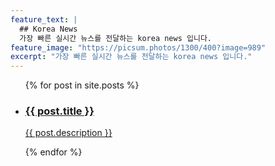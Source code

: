 ```yaml
---
feature_text: |
  ## Korea News
  가장 빠른 실시간 뉴스를 전달하는 korea news 입니다.
feature_image: "https://picsum.photos/1300/400?image=989"
excerpt: "가장 빠른 실시간 뉴스를 전달하는 korea news 입니다."
---
```


<ul class="post-list">
  {% for post in site.posts %}
    <li class="post-item">
      <a href="{{ post.url }}">
        <div class="post-box">
          <div class="thumbnail" style="background-image: url('{{ post.thumbnail }}');"></div>
          <div class="post-content">
            <h3>{{ post.title }}</h3>
            <p>{{ post.description }}</p>
          </div>
        </div>
      </a>
    </li>
  {% endfor %}
</ul>
